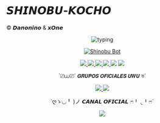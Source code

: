 # 𝙎𝙃𝙄𝙉𝙊𝘽𝙐-𝙆𝙊𝘾𝙃𝙊
© 𝘿𝙖𝙣𝙤𝙣𝙞𝙣𝙤 & 𝙭𝙊𝙣𝙚


<p align="center">
  <img src="https://readme-typing-svg.demolab.com?font=Fira+Code&pause=1500&color=A020F0&center=true&vCenter=true&width=435&lines=Shinobu+Bot+🦋;Power+By+Danonino+🧸;Bot+en+desarrollo+🌸;Deja+tu+estrellita+⭐" alt="typing" />
</p>

<p align="center">
  <a href="https://postimg.cc/GBf852tH">
    <img src="https://i.postimg.cc/ZRb80vhF/images-3-x4.png" alt="Shinobu Bot" style="max-width:100%;" />
  </a>
</p>

<p align="center">
  <a href="https://github.com/ypsuke862">
    <img src="https://img.shields.io/badge/Autor-Danonino‑8A2BE2?style=for-the-badge&logo=github&logoColor=white" />
  </a>
  <a href="https://instagram.com/kob_dano_nino">
    <img src="https://img.shields.io/badge/Instagram-kob_dano_nino‑8A2BE2?style=for-the-badge&logo=instagram&logoColor=white" />
  </a>
  <a href="https://wa.me/529992042946">
    <img src="https://img.shields.io/badge/WhatsApp‑Chat‑8A2BE2?style=for-the-badge&logo=whatsapp&logoColor=white" />
  </a>
  <a href="https://www.tiktok.com/@dano_nino_uwu">
<img src="https://img.shields.io/badge/TikTok‑dano_nino_uwu‑8A2BE2?style=for-the-badge&logo=tiktok&logoColor=white" />
  </a>
  <img src="https://img.shields.io/badge/JavaScript‑Verificado‑8A2BE2?style=for-the-badge&logo=javascript&logoColor=black" />
  <img src="https://img.shields.io/badge/Node.js‑Verificado‑8A2BE2?style=for-the-badge&logo=node.js&logoColor=white" />
</p>

<p align="center">
  `⎚⩊⎚´ 𝙂𝙍𝙐𝙋𝙊𝙎 𝙊𝙁𝙄𝘾𝙄𝘼𝙇𝙀𝙎 𝙐𝙒𝙐 ভ`
</p>

<p align="center">
  <a href="https://chat.whatsapp.com/HIOAhMxbxG6Hnp5gHkY0pT">
    <img src="https://img.shields.io/badge/Grupo‑Oficial‑1‑WhatsApp‑8A2BE2?style=for‑the‑badge&logo=whatsapp&logoColor=white" />
  </a>
  <a href="https://chat.whatsapp.com/JI6zZ6hd8VA3xQwOdslcv9">
    <img src="https://img.shields.io/badge/Grupo‑Oficial‑2‑WhatsApp‑8A2BE2?style=for‑the‑badge&logo=whatsapp&logoColor=white" />
  </a>
</p>

<p align="center">
  `ღゝ◡╹ )ノ 𝘾𝘼𝙉𝘼𝙇 𝙊𝙁𝙄𝘾𝙄𝘼𝙇 ෆ╹ .̮ ╹ෆ`
</p>

<p align="center">
  <a href="https://whatsapp.com/channel/0029VbBWiQnDjiOZI4PeC20s">
    <img src="https://img.shields.io/badge/Canal‑Oficial‑WhatsApp‑8A2BE2?style=for‑the‑badge&logo=whatsapp&logoColor=white" />
  </a>
</p>
